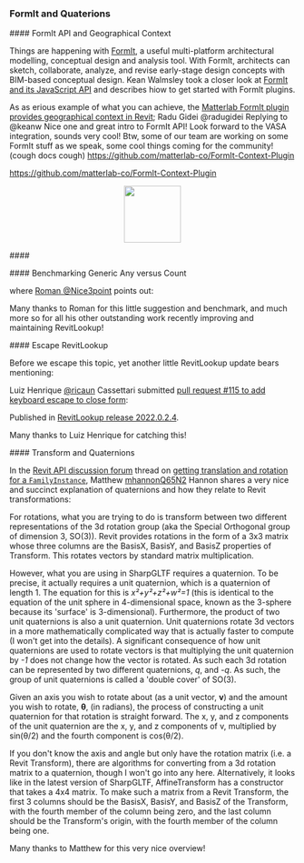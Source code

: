<head>
<meta http-equiv="Content-Type" content="text/html; charset=utf-8">
<link rel="stylesheet" type="text/css" href="bc.css">
<script src="https://cdn.rawgit.com/google/code-prettify/master/loader/run_prettify.js" type="text/javascript"></script>
</head>

<!---

- FormIt and its JavaScript API
  https://www.keanw.com/2021/11/autodesk-formit-and-its-javascript-api.html

- Matterlab FormIt plugin provides geographical context in Revit
  https://twitter.com/radugidei/status/1458370952652378113?s=20
  Radu Gidei @radugidei
  Replying to @keanw
  Nice one and great intro to FormIt API! Look forward to the VASA integration, sounds very cool! 
  Btw, some of our team are working on some FormIt stuff as we speak, some cool things  coming for the community! (cough docs cough)
  https://github.com/matterlab-co/FormIt-Context-Plugin

- Get translation and rotation for a FamilyInstance (Export)
  https://forums.autodesk.com/t5/revit-api-forum/get-translation-and-rotation-for-a-familyinstance-export/m-p/10758975

twitter:

 the #RevitAPI @AutodeskForge @AutodeskRevit #bim #DynamoBim #ForgeDevCon 

&ndash; 
...

linkedin:

#bim #DynamoBim #ForgeDevCon #Revit #API #IFC #SDK #AI #VisualStudio #Autodesk #AEC #adsk

the [Revit API discussion forum](http://forums.autodesk.com/t5/revit-api-forum/bd-p/160) thread

<center>
<img src="img/" alt="" title="" width="600"/>
<p style="font-size: 80%; font-style:italic"></p>
</center>

-->

### FormIt and Quaterions

####<a name="2"></a> FormIt API and Geographical Context

Things are happening
with [FormIt](https://formit.autodesk.com), a useful multi-platform architectural modelling, conceptual design and analysis tool.
With FormIt, architects can sketch, collaborate, analyze, and revise early-stage design concepts with BIM-based conceptual design.
Kean Walmsley took a closer look
at [FormIt and its JavaScript API](https://www.keanw.com/2021/11/autodesk-formit-and-its-javascript-api.html) and
describes hiow to get started with FormIt plugins.

As as erious example of what you can achieve,
the [Matterlab FormIt plugin provides geographical context in Revit](https://twitter.com/radugidei/status/1458370952652378113?s=20);
  Radu Gidei @radugidei
  Replying to @keanw
  Nice one and great intro to FormIt API! Look forward to the VASA integration, sounds very cool! 
  Btw, some of our team are working on some FormIt stuff as we speak, some cool things  coming for the community! (cough docs cough)
  https://github.com/matterlab-co/FormIt-Context-Plugin

https://github.com/matterlab-co/FormIt-Context-Plugin


<center>
<img src="img/" alt="" title="" width="100"/> <!-- 834 -->
</center>

####<a name="3"></a> 

####<a name="4"></a> Benchmarking Generic Any versus Count

where [Roman @Nice3point](https://github.com/Nice3point) points out:

Many thanks to Roman for this little suggestion and benchmark, and much more so for all his other outstanding work recently improving and maintaining RevitLookup!

####<a name="5"></a> Escape RevitLookup

Before we escape this topic, yet another little RevitLookup update bears mentioning:

Luiz Henrique [@ricaun](https://github.com/ricaun) Cassettari submitted
[pull request #115 to add keyboard escape to close form](https://github.com/jeremytammik/RevitLookup/pull/115):

Published in [RevitLookup release 2022.0.2.4](https://github.com/jeremytammik/RevitLookup/releases/tag/2022.0.2.4).

Many thanks to Luiz Henrique for catching this!

####<a name="6"></a> Transform and Quaternions

In
the [Revit API discussion forum](http://forums.autodesk.com/t5/revit-api-forum/bd-p/160) thread
on [getting translation and rotation for a `FamilyInstance`](https://forums.autodesk.com/t5/revit-api-forum/get-translation-and-rotation-for-a-familyinstance-export/m-p/10758975),
Matthew [mhannonQ65N2](https://forums.autodesk.com/t5/user/viewprofilepage/user-id/8377999) Hannon
shares a very nice and succinct explanation of quaternions and how they relate to Revit transformations:

For rotations, what you are trying to do is transform between two different representations of the 3d rotation group (aka the Special Orthogonal group of dimension 3, SO(3)). Revit provides rotations in the form of a 3x3 matrix whose three columns are the BasisX, BasisY, and BasisZ properties of Transform. This rotates vectors by standard matrix multiplication.

However, what you are using in SharpGLTF requires a quaternion. To be precise, it actually requires a unit quaternion, which is a quaternion of length 1. The equation for this is <i>x²+y²+z²+w²=1</i> (this is identical to the equation of the unit sphere in 4-dimensional space, known as the 3-sphere because its 'surface' is 3-dimensional). Furthermore, the product of two unit quaternions is also a unit quaternion. Unit quaternions rotate 3d vectors in a more mathematically complicated way that is actually faster to compute (I won't get into the details). A significant consequence of how unit quaternions are used to rotate vectors is that multiplying the unit quaternion by <i>-1</i> does not change how the vector is rotated. As such each 3d rotation can be represented by two different quaternions, <i>q</i>, and <i>-q</i>. As such, the group of unit quaternions is called a 'double cover' of SO(3).

Given an axis you wish to rotate about (as a unit vector, <b>v</b>) and the amount you wish to rotate, <b>θ</b>, (in radians), the process of constructing a unit quaternion for that rotation is straight forward. The x, y, and z components of the unit quaternion are the x, y, and z components of v, multiplied by sin(θ/2) and the fourth component is cos(θ/2).

If you don't know the axis and angle but only have the rotation matrix (i.e. a Revit Transform), there are algorithms for converting from a 3d rotation matrix to a quaternion, though I won't go into any here. Alternatively, it looks like in the latest version of SharpGLTF, AffineTransform has a constructor that takes a 4x4 matrix. To make such a matrix from a Revit Transform, the first 3 columns should be the BasisX, BasisY, and BasisZ of the Transform, with the fourth member of the column being zero, and the last column should be the Transform's origin, with the fourth member of the column being one.

Many thanks to Matthew for this very nice overview!
